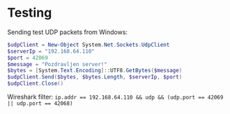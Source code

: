
# Testing

Sending test UDP packets from Windows:
```powershell
$udpClient = New-Object System.Net.Sockets.UdpClient
$serverIp = "192.168.64.110"
$port = 42069
$message = "Pozdravljen server!"
$bytes = [System.Text.Encoding]::UTF8.GetBytes($message)
$udpClient.Send($bytes, $bytes.Length, $serverIp, $port)
$udpClient.Close()
```

Wireshark filter: `ip.addr == 192.168.64.110 && udp && (udp.port == 42069 || udp.port == 42068)`